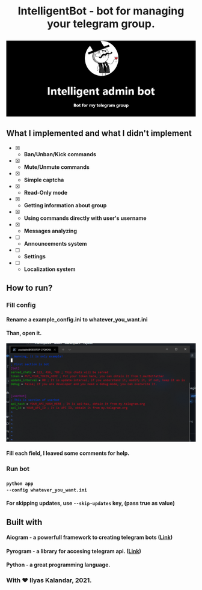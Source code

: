 # <p align=center>IntelligentBot - bot for managing your telegram group.</p>
<img src='.github/intelligent.png'/> <br>

## What I implemented and what I didn't implement
 - [x] - <b>Ban/Unban/Kick commands</b>
 - [X] - <b>Mute/Unmute commands</b>
 - [x] - <b>Simple captcha</b>
 - [X] - <b>Read-Only mode</b>
 - [x] - <b>Getting information about group</b>
 - [X] - <b>Using commands directly with user's username</b>
 - [X] - <b>Messages analyzing</b>
 - [ ] - <b>Announcements system</b>
 - [ ] - <b>Settings</b>
 - [ ] - <b>Localization system</b>


## How to run?
### Fill config
#### Rename a example_config.ini to whatever_you_want.ini
#### Than, open it.
<img src='.github/settings.png'><br>
#### Fill each field, I leaved some comments for help.
### Run bot
#### <code>python app --config whatever_you_want.ini</code>
#### For skipping updates, use <code>--skip-updates</code> key, (pass true as value)
 
## Built with
#### Aiogram - a powerfull framework to creating telegram bots (<a href='https://pypi.org/project/aiogram/'>Link</a>)
#### Pyrogram - a library for accesing telegram api. (<a href='https://github.com/pyrogram/pyrogram'>Link</a>)
#### Python - a great programming language.

### With ❤ Ilyas Kalandar, 2021.
